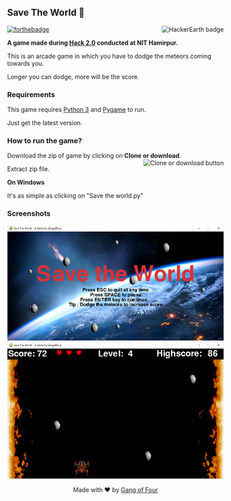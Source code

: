 ## Save The World 🎲

[![forthebadge](http://forthebadge.com/images/badges/made-with-python.svg)](http://forthebadge.com)
<a href="https://www.hackerearth.com" target="_blank"><img align="right" src="https://hackerearth.global.ssl.fastly.net/static/hackerearth/images/badge/HE_badge_on_light.png" alt="HackerEarth badge"></a>

**A game made during [Hack 2.0] conducted at NIT Hamirpur.**

This is an arcade game in which you have to dodge the meteors coming towards you.

Longer you can dodge, more will be the score.

### Requirements
This game requires [Python 3] and [Pygame] to run. <br>

Just get the latest version.

### How to run the game?
Download the zip of game by clicking on **Clone or download**. <img align="right" src="https://help.github.com/assets/images/help/repository/clone-repo-clone-url-button.png" alt = "Clone or download button"><br>

Extract zip file.

**On Windows** <br>

It's as simple as clicking on "Save the world.py"

### Screenshots
![startimage](screenshots/startImage.png)
![gameplay](screenshots/gameplay.png)

<p align = "center"> Made with ❤ by <a href="https://hack2nith.hackerearth.com/sprints/hack-20/dashboard/15f7a6c/team/">Gang of Four </a></p>



[Hack 2.0]: https://hack2nith.hackerearth.com/ "HACK 2.0 Website"
[Python 3]: https://www.python.org/
[Pygame]: https://www.pygame.org/
